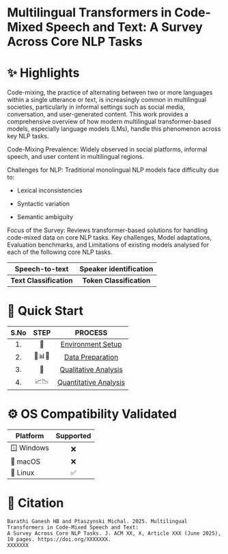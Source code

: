 # Multilingual Transformers in Code-Mixed Speech and Text: A Survey Across Core NLP Tasks

# ✨ Highlights
Code-mixing, the practice of alternating between two or more languages within a single utterance or text, is 
increasingly common in multilingual societies, particularly in informal settings such as social media, conversation, and 
user-generated content. This work provides a comprehensive overview of how modern multilingual transformer-based 
models, especially language models (LMs), handle this phenomenon across key NLP tasks.


Code-Mixing Prevalence: Widely observed in social platforms, informal speech, and user content in multilingual 
regions.

Challenges for NLP: Traditional monolingual NLP models face difficulty due to:

* Lexical inconsistencies

* Syntactic variation

* Semantic ambiguity

Focus of the Survey: Reviews transformer-based solutions for handling code-mixed data on core NLP 
tasks. Key challenges, Model adaptations, Evaluation benchmarks, and Limitations of existing models analysed for each of
the following core NLP tasks.

|   **Speech-to-text**    | **Speaker identification** |
|:-----------------------:|:--------------------------:|
| **Text Classification** |  **Token Classification**  |



# 🚀 Quick Start
| S.No |  STEP  |                         PROCESS                          | 
|:----:|:------:|:--------------------------------------------------------:|
|  1.  |   🔧   |            [Environment Setup](docs/SETUP.md)            |
|  2.  | 🧹📊🔤 |        [Data Preparation](docs/DOWNLOAD_DATA.md)         |
|  3.  |   🧐   |  [Qualitative Analysis](notebooks/Qualitative-Analysis)  |
|  4.  |  📈📉  | [Quantitative Analysis](notebooks/Quantitative-Analysis) |


# ⚙️ OS Compatibility Validated

| Platform  | Supported |
|-----------|:---------:|
| 🪟 Windows | ❌        |
| 🍎 macOS   | ❌        |
| 🐧 Linux   | ✅        |


# 📖 Citation
```
Barathi Ganesh HB and Ptaszynski Michal. 2025. Multilingual Transformers in Code-Mixed Speech and Text:
A Survey Across Core NLP Tasks. J. ACM XX, X, Article XXX (June 2025), 10 pages. https://doi.org/XXXXXXX.
XXXXXXX
```
